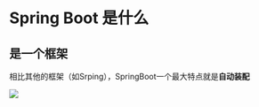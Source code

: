 # Spring Boot 是什么

## 是一个框架

相比其他的框架（如Srping），SpringBoot一个最大特点就是**自动装配**





<img src="C:\Users\12425\Desktop\myJava\SpringBoot\pic\1687707210997.jpg;" />

